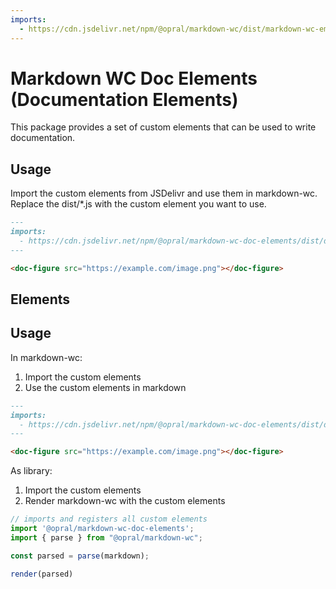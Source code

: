 ```yaml
---
imports: 
  - https://cdn.jsdelivr.net/npm/@opral/markdown-wc/dist/markdown-wc-embed.js
---
```


# Markdown WC Doc Elements (Documentation Elements)

This package provides a set of custom elements that can be used to write documentation. 

## Usage

Import the custom elements from JSDelivr and use them in markdown-wc. Replace the dist/*.js with the custom element you want to use.

```markdown
---
imports:
  - https://cdn.jsdelivr.net/npm/@opral/markdown-wc-doc-elements/dist/doc-figure.js
---

<doc-figure src="https://example.com/image.png"></doc-figure>
```

## Elements

<markdown-wc-embed src="./src/doc-accordion.md"></markdown-wc-embed>
<markdown-wc-embed src="./src/doc-comment.md"></markdown-wc-embed>
<markdown-wc-embed src="./src/doc-comments.md"></markdown-wc-embed>
<markdown-wc-embed src="./src/doc-copy.md"></markdown-wc-embed>
<markdown-wc-embed src="./src/doc-feature.md"></markdown-wc-embed>
<markdown-wc-embed src="./src/doc-features.md"></markdown-wc-embed>
<markdown-wc-embed src="./src/doc-figure.md"></markdown-wc-embed>
<markdown-wc-embed src="./src/doc-header.md"></markdown-wc-embed>
<markdown-wc-embed src="./src/doc-icon.md"></markdown-wc-embed>
<markdown-wc-embed src="./src/doc-important.md"></markdown-wc-embed>
<markdown-wc-embed src="./src/doc-link.md"></markdown-wc-embed>
<markdown-wc-embed src="./src/doc-links.md"></markdown-wc-embed>
<markdown-wc-embed src="./src/doc-slider.md"></markdown-wc-embed>
<markdown-wc-embed src="./src/doc-video.md"></markdown-wc-embed>

## Usage

In markdown-wc: 

1. Import the custom elements
2. Use the custom elements in markdown

```markdown
---
imports:
  - https://cdn.jsdelivr.net/npm/@opral/markdown-wc-doc-elements/dist/doc-figure.js
---

<doc-figure src="https://example.com/image.png"></doc-figure>
```

As library: 

1. Import the custom elements
2. Render markdown-wc with the custom elements

```ts
// imports and registers all custom elements 
import '@opral/markdown-wc-doc-elements';
import { parse } from "@opral/markdown-wc";

const parsed = parse(markdown);

render(parsed)
```


